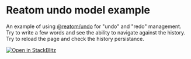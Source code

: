 # Reatom undo model example

An example of using [@reatom/undo](https://www.reatom.dev/package/undo/) for "undo" and "redo" management. Try to write a few words and see the ability to navigate against the history. Try to reload the page and check the history persistance.

[![Open in StackBlitz](https://developer.stackblitz.com/img/open_in_stackblitz.svg)](https://stackblitz.com/github/artalar/reatom/tree/v3/examples/react-undo)
